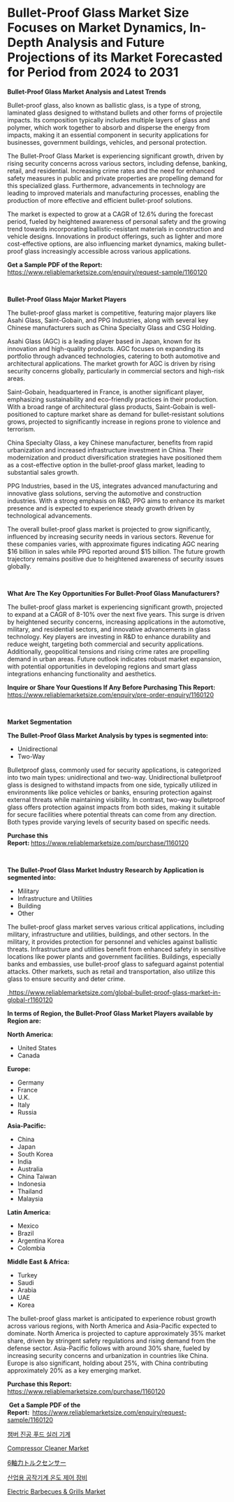 <p><h1>Bullet-Proof Glass Market Size Focuses on Market Dynamics, In-Depth Analysis and Future Projections of its Market Forecasted for Period from 2024 to 2031</h1></p><p><strong>Bullet-Proof Glass Market Analysis and Latest Trends</strong></p>
<p><p>Bullet-proof glass, also known as ballistic glass, is a type of strong, laminated glass designed to withstand bullets and other forms of projectile impacts. Its composition typically includes multiple layers of glass and polymer, which work together to absorb and disperse the energy from impacts, making it an essential component in security applications for businesses, government buildings, vehicles, and personal protection.</p><p>The Bullet-Proof Glass Market is experiencing significant growth, driven by rising security concerns across various sectors, including defense, banking, retail, and residential. Increasing crime rates and the need for enhanced safety measures in public and private properties are propelling demand for this specialized glass. Furthermore, advancements in technology are leading to improved materials and manufacturing processes, enabling the production of more effective and efficient bullet-proof solutions.</p><p>The market is expected to grow at a CAGR of 12.6% during the forecast period, fueled by heightened awareness of personal safety and the growing trend towards incorporating ballistic-resistant materials in construction and vehicle designs. Innovations in product offerings, such as lighter and more cost-effective options, are also influencing market dynamics, making bullet-proof glass increasingly accessible across various applications.</p></p>
<p><strong>Get a Sample PDF of the Report:&nbsp;</strong> <a href="https://www.reliablemarketsize.com/enquiry/request-sample/1160120">https://www.reliablemarketsize.com/enquiry/request-sample/1160120</a></p>
<p>&nbsp;</p>
<p><strong>Bullet-Proof Glass Major Market Players</strong></p>
<p><p>The bullet-proof glass market is competitive, featuring major players like Asahi Glass, Saint-Gobain, and PPG Industries, along with several key Chinese manufacturers such as China Specialty Glass and CSG Holding. </p><p>Asahi Glass (AGC) is a leading player based in Japan, known for its innovation and high-quality products. AGC focuses on expanding its portfolio through advanced technologies, catering to both automotive and architectural applications. The market growth for AGC is driven by rising security concerns globally, particularly in commercial sectors and high-risk areas.</p><p>Saint-Gobain, headquartered in France, is another significant player, emphasizing sustainability and eco-friendly practices in their production. With a broad range of architectural glass products, Saint-Gobain is well-positioned to capture market share as demand for bullet-resistant solutions grows, projected to significantly increase in regions prone to violence and terrorism.</p><p>China Specialty Glass, a key Chinese manufacturer, benefits from rapid urbanization and increased infrastructure investment in China. Their modernization and product diversification strategies have positioned them as a cost-effective option in the bullet-proof glass market, leading to substantial sales growth.</p><p>PPG Industries, based in the US, integrates advanced manufacturing and innovative glass solutions, serving the automotive and construction industries. With a strong emphasis on R&D, PPG aims to enhance its market presence and is expected to experience steady growth driven by technological advancements.</p><p>The overall bullet-proof glass market is projected to grow significantly, influenced by increasing security needs in various sectors. Revenue for these companies varies, with approximate figures indicating AGC nearing $16 billion in sales while PPG reported around $15 billion. The future growth trajectory remains positive due to heightened awareness of security issues globally.</p></p>
<p>&nbsp;</p>
<p><strong>What Are The Key Opportunities For Bullet-Proof Glass Manufacturers?</strong></p>
<p><p>The bullet-proof glass market is experiencing significant growth, projected to expand at a CAGR of 8-10% over the next five years. This surge is driven by heightened security concerns, increasing applications in the automotive, military, and residential sectors, and innovative advancements in glass technology. Key players are investing in R&D to enhance durability and reduce weight, targeting both commercial and security applications. Additionally, geopolitical tensions and rising crime rates are propelling demand in urban areas. Future outlook indicates robust market expansion, with potential opportunities in developing regions and smart glass integrations enhancing functionality and aesthetics.</p></p>
<p><strong>Inquire or Share Your Questions If Any Before Purchasing This Report:</strong> <a href="https://www.reliablemarketsize.com/enquiry/pre-order-enquiry/1160120">https://www.reliablemarketsize.com/enquiry/pre-order-enquiry/1160120</a></p>
<p>&nbsp;</p>
<p><strong>Market Segmentation</strong></p>
<p><strong>The Bullet-Proof Glass Market Analysis by types is segmented into:</strong></p>
<p><ul><li>Unidirectional</li><li>Two-Way</li></ul></p>
<p><p>Bulletproof glass, commonly used for security applications, is categorized into two main types: unidirectional and two-way. Unidirectional bulletproof glass is designed to withstand impacts from one side, typically utilized in environments like police vehicles or banks, ensuring protection against external threats while maintaining visibility. In contrast, two-way bulletproof glass offers protection against impacts from both sides, making it suitable for secure facilities where potential threats can come from any direction. Both types provide varying levels of security based on specific needs.</p></p>
<p><strong>Purchase this Report:&nbsp;</strong><a href="https://www.reliablemarketsize.com/purchase/1160120">https://www.reliablemarketsize.com/purchase/1160120</a></p>
<p>&nbsp;</p>
<p><strong>The Bullet-Proof Glass Market Industry Research by Application is segmented into:</strong></p>
<p><ul><li>Military</li><li>Infrastructure and Utilities</li><li>Building</li><li>Other</li></ul></p>
<p><p>The bullet-proof glass market serves various critical applications, including military, infrastructure and utilities, buildings, and other sectors. In the military, it provides protection for personnel and vehicles against ballistic threats. Infrastructure and utilities benefit from enhanced safety in sensitive locations like power plants and government facilities. Buildings, especially banks and embassies, use bullet-proof glass to safeguard against potential attacks. Other markets, such as retail and transportation, also utilize this glass to ensure security and deter crime.</p></p>
<p><a href="https://www.reliablemarketsize.com/global-bullet-proof-glass-market-in-global-r1160120">&nbsp;https://www.reliablemarketsize.com/global-bullet-proof-glass-market-in-global-r1160120</a></p>
<p><strong>In terms of Region, the Bullet-Proof Glass Market Players available by Region are:</strong></p>
<p>
    <p> <strong> North America: </strong>
        <ul>
            <li>United States</li>
            <li>Canada</li>
        </ul>
        </p> 
    <p> <strong> Europe: </strong>
        <ul>
            <li>Germany</li>
            <li>France</li>
            <li>U.K.</li>
            <li>Italy</li>
            <li>Russia</li>
        </ul>
        </p> 
    <p> <strong> Asia-Pacific: </strong>
        <ul>
            <li>China</li>
            <li>Japan</li>
            <li>South Korea</li>
            <li>India</li>
            <li>Australia</li>
            <li>China Taiwan</li>
            <li>Indonesia</li>
            <li>Thailand</li>
            <li>Malaysia</li>
        </ul>
        </p> 
    <p> <strong> Latin America: </strong>
        <ul>
            <li>Mexico</li>
            <li>Brazil</li>
            <li>Argentina Korea</li>
            <li>Colombia</li>
        </ul>
        </p> 
    <p> <strong> Middle East & Africa: </strong>
        <ul>
            <li>Turkey</li>
            <li>Saudi</li>
            <li>Arabia</li>
            <li>UAE</li>
            <li>Korea</li>
        </ul>
    </p>
    </p>
<p><p>The bullet-proof glass market is anticipated to experience robust growth across various regions, with North America and Asia-Pacific expected to dominate. North America is projected to capture approximately 35% market share, driven by stringent safety regulations and rising demand from the defense sector. Asia-Pacific follows with around 30% share, fueled by increasing security concerns and urbanization in countries like China. Europe is also significant, holding about 25%, with China contributing approximately 20% as a key emerging market.</p></p>
<p><strong>Purchase this Report: </strong><a href="https://www.reliablemarketsize.com/purchase/1160120">https://www.reliablemarketsize.com/purchase/1160120</a></p>
<p>&nbsp;<strong>Get a Sample PDF of the Report:&nbsp;&nbsp;</strong><a href="https://www.reliablemarketsize.com/enquiry/request-sample/1160120">https://www.reliablemarketsize.com/enquiry/request-sample/1160120</a></p>
<p><strong></strong></p>
<p><p><a href="https://medium.com/@alicegalloway22/chamber-vacuum-food-sealer-machine-market-%EC%9D%98-%EA%B8%80%EB%A1%9C%EB%B2%8C-%EC%8B%9C%EC%9E%A5-%EA%B0%9C%EC%9A%94%EB%8A%94-%EC%A0%84-%EC%84%B8%EA%B3%84-%EB%B0%8F-%EC%A3%BC%EC%9A%94-%EC%8B%9C%EC%9E%A5%EC%9D%98-%EC%82%B0%EC%97%85%EC%97%90-%EC%98%81%ED%96%A5%EC%9D%84-%EB%AF%B8%EC%B9%98%EB%8A%94-%EC%A3%BC%EC%9A%94-%ED%8A%B8%EB%A0%8C%EB%93%9C%EC%97%90-%EB%8C%80%ED%95%9C-%EB%8F%85%ED%8A%B9%ED%95%9C-b9ff0044d035">챔버 진공 푸드 실러 기계</a></p><p><a href="https://issuu.com/reportprime-2/docs/compressor-cleaner-market-size-2030_1242ff587710ac">Compressor Cleaner Market</a></p><p><a href="https://medium.com/@grantdupreehq/6-axis-force-torque-sensor-market-%E3%81%AF-%E3%82%B3%E3%82%B9%E3%83%88%E7%AE%A1%E7%90%86%E3%81%A8%E5%8A%B9%E7%8E%87%E5%90%91%E4%B8%8A%E3%82%92%E5%84%AA%E5%85%88%E3%81%97%E3%81%BE%E3%81%99-%E3%81%95%E3%82%89%E3%81%AB-%E5%A0%B1%E5%91%8A%E6%9B%B8%E3%81%AF%E5%B8%82%E5%A0%B4%E3%81%AE%E9%9C%80%E8%A6%81%E9%9D%A2%E3%81%A8%E4%BE%9B%E7%B5%A6%E9%9D%A2%E3%81%AE%E4%B8%A1%E6%96%B9%E3%82%92%E3%82%AB%E3%83%90%E3%83%BC%E3%81%97%E3%81%A6%E3%81%84%E3%81%BE%E3%81%99-6-axis-force-04e9493533d4">6軸力トルクセンサー</a></p><p><a href="https://medium.com/@alicegalloway22/%EC%84%B8%EA%B3%84-industrial-machine-tool-temperature-control-equipment-market-%EC%9D%80-2024%EC%97%90%EC%84%9C-2031%EB%A1%9C-%EC%97%B0%ED%8F%89%EA%B7%A0-%EC%A6%9D%EA%B0%80%EC%9C%A8%EC%9D%84-%EB%B3%B4%EC%9D%BC-%EA%B2%83%EC%9C%BC%EB%A1%9C-0fd5f2c68cb2">산업용 공작기계 온도 제어 장비</a></p><p><a href="https://github.com/lylyparadise/Market-Research-Report-List-5/blob/main/electric-barbecues-grills-market.md">Electric Barbecues & Grills Market</a></p></p>